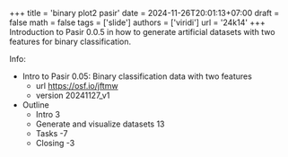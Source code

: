 +++
title = 'binary plot2 pasir'
date = 2024-11-26T20:01:13+07:00
draft = false
math = false
tags = ['slide']
authors = ['viridi']
url = '24k14'
+++
Introduction to Pasir 0.0.5 in how to generate artificial datasets with two features for binary classification.

<!--more-->

Info:

- Intro to Pasir 0.05: Binary classification data with two features
  + url https://osf.io/jftmw
  + version 20241127_v1
- Outline
  + Intro 3
  + Generate and visualize datasets 13
  + Tasks -7
  + Closing -3
